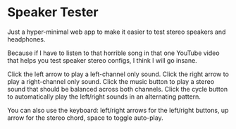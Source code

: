 # Speaker Tester

Just a hyper-minimal web app to make it easier to test stereo speakers and headphones.

Because if I have to listen to that horrible song in that one YouTube video that helps you test speaker stereo configs, I think I will go insane.

Click the left arrow to play a left-channel only sound. Click the right arrow to play a right-channel only sound. Click the music button to play a stereo sound that should be balanced across both channels. Click the cycle button to automatically play the left/right sounds in an alternating pattern.

You can also use the keyboard: left/right arrows for the left/right buttons, up arrow for the stereo chord, space to toggle auto-play.